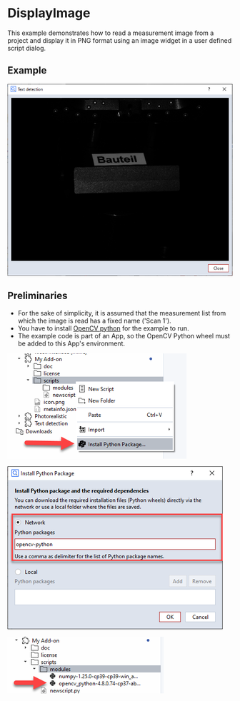 # DisplayImage

This example demonstrates how to read a measurement image from a project and display it in PNG format using an image widget in a user defined script dialog.

## Example

![](images/dialog.png)

## Preliminaries

* For the sake of simplicity, it is assumed that the measurement list from which the image is read has a fixed name ('Scan 1').
* You have to install [OpenCV python](https://pypi.org/project/opencv-python/) for the example to run.
* The example code is part of an App, so the OpenCV Python wheel must be added to this App's environment.

![](images/wheel1.png)

![](images/wheel2.png)

![](images/wheel3.png)
